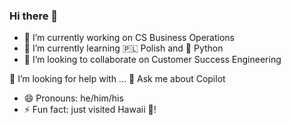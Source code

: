 ### Hi there 👋

<!--
**Richard-Saunders/richard-saunders** is a ✨ _special_ ✨ repository because its `README.md` (this file) appears on your GitHub profile.

Here are some ideas to get you started:

-->

- 🔭 I’m currently working on CS Business Operations
- 🌱 I’m currently learning 🇵🇱 Polish and 🐍 Python
- 👯 I’m looking to collaborate on Customer Success Engineering
<!--> 🤔 I’m looking for help with ...
<!--> 💬 Ask me about Copilot
- 😄 Pronouns: he/him/his
- ⚡ Fun fact: just visited Hawaii 🌴!


